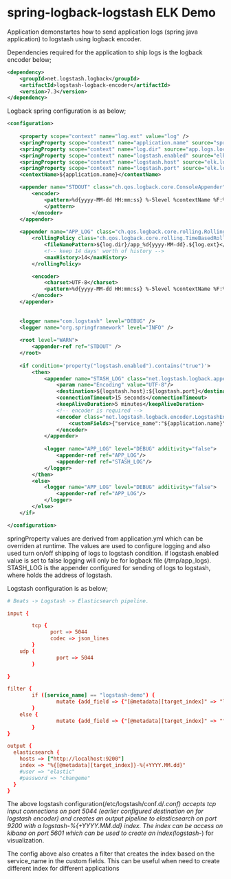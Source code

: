 # spring-logback-logstash ELK Demo

Application demonstartes how to send application logs (spring java application) to logstash using logback encoder.

Dependencies required for the application to ship logs is the logback encoder below;

```xml
<dependency>
    <groupId>net.logstash.logback</groupId>
    <artifactId>logstash-logback-encoder</artifactId>
    <version>7.3</version>
</dependency>
```

Logback spring configuration is as below;

```xml
<configuration>
    
    <property scope="context" name="log.ext" value="log" />
    <springProperty scope="context" name="application.name" source="spring.application.name"/>
    <springProperty scope="context" name="log.dir" source="app.logs.location"/>
    <springProperty scope="context" name="logstash.enabled" source="elk.enabled"/>
    <springProperty scope="context" name="logstash.host" source="elk.logstash.server"/>
    <springProperty scope="context" name="logstash.port" source="elk.logstash.port"/>
    <contextName>${application.name}</contextName>

    <appender name="STDOUT" class="ch.qos.logback.core.ConsoleAppender">
        <encoder>
            <pattern>%d{yyyy-MM-dd HH:mm:ss} %-5level %contextName %F:%L - %msg%n
            </pattern>
        </encoder>
    </appender>
    
    <appender name="APP_LOG" class="ch.qos.logback.core.rolling.RollingFileAppender">
        <rollingPolicy class="ch.qos.logback.core.rolling.TimeBasedRollingPolicy">
            <fileNamePattern>${log.dir}/app_%d{yyyy-MM-dd}.${log.ext}</fileNamePattern>
            <!-- keep 14 days' worth of history -->
            <maxHistory>14</maxHistory>
        </rollingPolicy>

        <encoder>
            <charset>UTF-8</charset>
            <pattern>%d{yyyy-MM-dd HH:mm:ss} %-5level %contextName %F:%L - %msg%n</pattern>
        </encoder>
    </appender>
    
    
    <logger name="com.logstash" level="DEBUG" />
    <logger name="org.springframework" level="INFO" />
    
    <root level="WARN">
        <appender-ref ref="STDOUT" />
    </root>
    
    <if condition='property("logstash.enabled").contains("true")'>
        <then>            
            <appender name="STASH_LOG" class="net.logstash.logback.appender.LogstashTcpSocketAppender">
                <param name="Encoding" value="UTF-8"/>
                <destination>${logstash.host}:${logstash.port}</destination>
                <connectionTimeout>15 seconds</connectionTimeout>
                <keepAliveDuration>5 minutes</keepAliveDuration>
                <!-- encoder is required -->
                <encoder class="net.logstash.logback.encoder.LogstashEncoder">
                    <customFields>{"service_name":"${application.name}", "tags":"SMS"}</customFields>
                </encoder>
            </appender>
            
            <logger name="APP_LOG" level="DEBUG" additivity="false">
                <appender-ref ref="APP_LOG"/>
                <appender-ref ref="STASH_LOG"/>
            </logger> 
        </then>
        <else>
            <logger name="APP_LOG" level="DEBUG" additivity="false">
                <appender-ref ref="APP_LOG"/>
            </logger> 
        </else> 
    </if>                      

</configuration>
```
springProperty values are derived from application.yml which can be overriden at runtime. The values are used to configure logging and also used turn on/off shipping of logs to logstash condition. if logstash.enabled value is set to false logging will only be for logback file (/tmp/app_logs). STASH_LOG is the appender configured for sending of logs to logstash, where <destination> holds the address of logstash.


Logstash configuration is as below;

```conf
# Beats -> Logstash -> Elasticsearch pipeline.

input {

       	tcp {
              port => 5044
              codec => json_lines
        }
	udp {
             	port => 5044
        }

}

filter {
        if ([service_name] == "logstash-demo") {
                mutate {add_field => {"[@metadata][target_index]" => "logstash"}}
        }
	else {
              	mutate {add_field => {"[@metadata][target_index]" => "filebeat"}}
        }
}

output {
  elasticsearch {
    hosts => ["http://localhost:9200"]
    index => "%{[@metadata][target_index]}-%{+YYYY.MM.dd}"
    #user => "elastic"
    #password => "changeme"
  }
}
```

The above logstash configuration(/etc/logstash/conf.d/*.conf) accepts tcp input connections on port 5044 (earlier configured destination on for logstash encoder) and creates an output pipeline to elasticsearch on port 9200 with a logstash-%{+YYYY.MM.dd} index. The index can be access on kibana on port 5601 which can be used to create an index(logstash-*) for visualization.

The config above also creates a filter that creates the index based on the service_name in the custom fields. This can be useful when need to create different index for different applications
